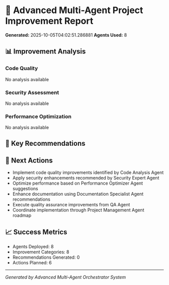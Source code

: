 
# 🤖 Advanced Multi-Agent Project Improvement Report

**Generated:** 2025-10-05T04:02:51.286881
**Agents Used:** 8

## 📊 Improvement Analysis

### Code Quality
No analysis available

### Security Assessment
No analysis available

### Performance Optimization
No analysis available

## 🎯 Key Recommendations


## 🚀 Next Actions
- Implement code quality improvements identified by Code Analysis Agent
- Apply security enhancements recommended by Security Expert Agent
- Optimize performance based on Performance Optimizer Agent suggestions
- Enhance documentation using Documentation Specialist Agent recommendations
- Execute quality assurance improvements from QA Agent
- Coordinate implementation through Project Management Agent roadmap

## 📈 Success Metrics
- Agents Deployed: 8
- Improvement Categories: 8
- Recommendations Generated: 0
- Actions Planned: 6

---
*Generated by Advanced Multi-Agent Orchestrator System*
        